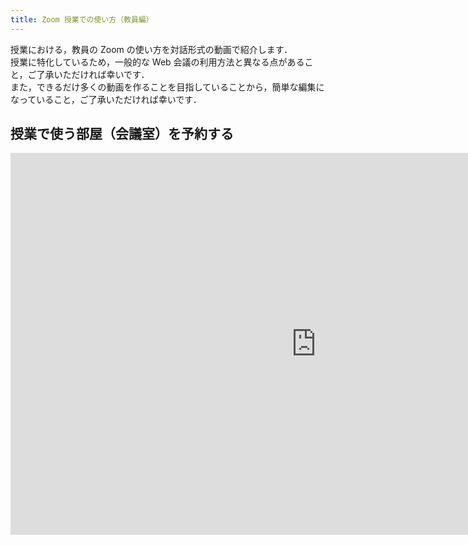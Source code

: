 ```yaml
---
title: Zoom 授業での使い方（教員編）
---
```


授業における，教員の Zoom の使い方を対話形式の動画で紹介します．  
授業に特化しているため，一般的な Web 会議の利用方法と異なる点があること，ご了承いただければ幸いです．  
また，できるだけ多くの動画を作ることを目指していることから，簡単な編集になっていること，ご了承いただければ幸いです．   

<a name="schedule"> </a>
## 授業で使う部屋（会議室）を予約する

<iframe width="978" height="611" src="https://www.youtube.com/embed/rf_Tw0L5PLs" frameborder="0" allow="accelerometer; autoplay; encrypted-media; gyroscope; picture-in-picture" allowfullscreen></iframe>

